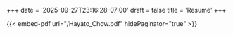 +++
date = '2025-09-27T23:16:28-07:00'
draft = false
title = 'Resume'
+++

{{< embed-pdf url="/Hayato_Chow.pdf" hidePaginator="true" >}}